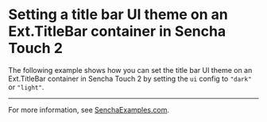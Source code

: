 # Setting a title bar UI theme on an Ext.TitleBar container in Sencha Touch 2 #

The following example shows how you can set the title bar UI theme on an Ext.TitleBar container in Sencha Touch 2 by setting the `ui` config to `"dark"` or `"light"`.

---

For more information, see [SenchaExamples.com]().